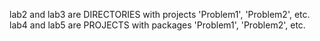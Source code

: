 lab2 and lab3 are DIRECTORIES with projects 'Problem1', 'Problem2', etc.
lab4 and lab5 are PROJECTS with packages 'Problem1', 'Problem2', etc.
